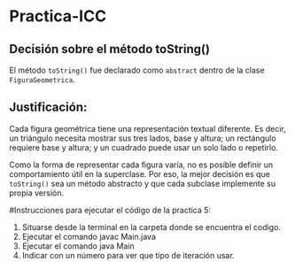 # Practica-ICC

## Decisión sobre el método toString()

El método `toString()` fue declarado como `abstract` dentro de la clase `FiguraGeometrica`.

## Justificación:
Cada figura geométrica tiene una representación textual diferente. Es decir, un triángulo necesita mostrar sus tres lados, base y altura; un rectángulo requiere base y altura; y un cuadrado puede usar un solo lado o repetirlo.

Como la forma de representar cada figura varía, no es posible definir un comportamiento útil en la superclase. Por eso, la mejor decisión es que `toString()` sea un método abstracto y que cada subclase implemente su propia versión.

#Instrucciones para ejecutar el código de la practica 5:

1. Situarse desde la terminal en la carpeta donde se encuentra el codigo.
2. Ejecutar el comando javac Main.java
3. Ejecutar el comando java Main
4. Indicar con un número para ver que tipo de iteración usar.
